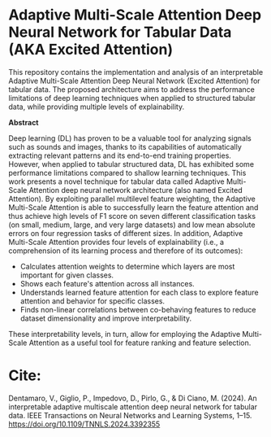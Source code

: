 
# Adaptive Multi-Scale Attention Deep Neural Network for Tabular Data  (AKA Excited Attention)

This repository contains the implementation and analysis of an interpretable Adaptive Multi-Scale Attention Deep Neural Network (Excited Attention) for tabular data. The proposed architecture aims to address the performance limitations of deep learning techniques when applied to structured tabular data, while providing multiple levels of explainability.

 **Abstract**

Deep learning (DL) has proven to be a valuable tool for analyzing signals such as sounds and images, thanks to its capabilities of automatically extracting relevant patterns and its end-to-end training properties. However, when applied to tabular structured data, DL has exhibited some performance limitations compared to shallow learning techniques. This work presents a novel technique for tabular data called Adaptive Multi-Scale Attention deep neural network architecture (also named Excited Attention). By exploiting parallel multilevel feature weighting, the Adaptive Multi-Scale Attention is able to successfully learn the feature attention and thus achieve high levels of F1 score on seven different classification tasks (on small, medium, large, and very large datasets) and low mean absolute errors on four regression tasks of different sizes. In addition, Adaptive Multi-Scale Attention provides four levels of explainability (i.e., a comprehension of its learning process and therefore of its outcomes):

- Calculates attention weights to determine which layers are most important for given classes.
- Shows each feature's attention across all instances. 
- Understands learned feature attention for each class to explore feature attention and behavior for specific classes.
- Finds non-linear correlations between co-behaving features to reduce dataset dimensionality and improve interpretability.

These interpretability levels, in turn, allow for employing the Adaptive Multi-Scale Attention as a useful tool for feature ranking and feature selection.


# Cite:
Dentamaro, V., Giglio, P., Impedovo, D., Pirlo, G., & Di Ciano, M. (2024). An interpretable adaptive multiscale attention deep neural network for tabular data. IEEE Transactions on Neural Networks and Learning Systems, 1–15. https://doi.org/10.1109/TNNLS.2024.3392355

